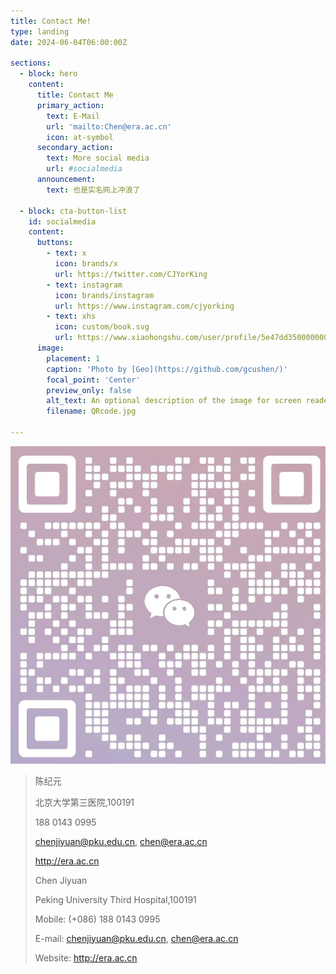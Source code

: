 ```yaml
---
title: Contact Me!
type: landing
date: 2024-06-04T06:00:00Z  

sections:
  - block: hero
    content:
      title: Contact Me
      primary_action:
        text: E-Mail
        url: 'mailto:Chen@era.ac.cn'
        icon: at-symbol
      secondary_action:
        text: More social media
        url: #socialmedia
      announcement:
        text: 也是实名网上冲浪了
    
  - block: cta-button-list
    id: socialmedia
    content:
      buttons:
        - text: x
          icon: brands/x
          url: https://twitter.com/CJYorKing
        - text: instagram
          icon: brands/instagram
          url: https://www.instagram.com/cjyorking
        - text: xhs
          icon: custom/book.svg
          url: https://www.xiaohongshu.com/user/profile/5e47dd35000000000100875a
      image:
        placement: 1
        caption: 'Photo by [Geo](https://github.com/gcushen/)'
        focal_point: 'Center'
        preview_only: false
        alt_text: An optional description of the image for screen readers.
        filename: QRcode.jpg  

---
```

![Wechat](QRcode.jpg)


>陈纪元
>
>北京大学第三医院,100191
>
>188 0143 0995
>
>chenjiyuan@pku.edu.cn, chen@era.ac.cn
>
>http://era.ac.cn
>
>
>
>Chen Jiyuan
>
>Peking University Third Hospital,100191 
>
>Mobile: (+086) 188 0143 0995
>
>E-mail: chenjiyuan@pku.edu.cn, chen@era.ac.cn
>
>Website: http://era.ac.cn
